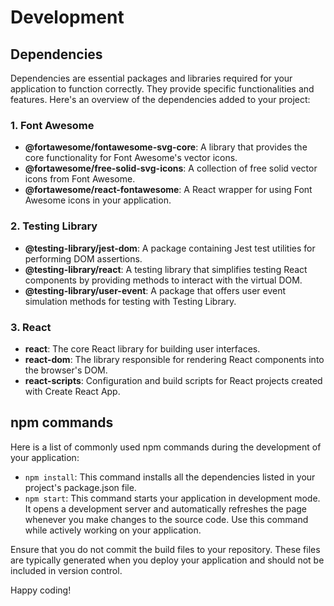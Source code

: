 # Development

## Dependencies
Dependencies are essential packages and libraries required for your application to function correctly. They provide specific functionalities and features. Here's an overview of the dependencies added to your project:

### 1. Font Awesome
- **@fortawesome/fontawesome-svg-core**: A library that provides the core functionality for Font Awesome's vector icons.
- **@fortawesome/free-solid-svg-icons**: A collection of free solid vector icons from Font Awesome.
- **@fortawesome/react-fontawesome**: A React wrapper for using Font Awesome icons in your application.

### 2. Testing Library
- **@testing-library/jest-dom**: A package containing Jest test utilities for performing DOM assertions.
- **@testing-library/react**: A testing library that simplifies testing React components by providing methods to interact with the virtual DOM.
- **@testing-library/user-event**: A package that offers user event simulation methods for testing with Testing Library.

### 3. React
- **react**: The core React library for building user interfaces.
- **react-dom**: The library responsible for rendering React components into the browser's DOM.
- **react-scripts**: Configuration and build scripts for React projects created with Create React App.

## npm commands
Here is a list of commonly used npm commands during the development of your application:

- `npm install`: This command installs all the dependencies listed in your project's package.json file.
- `npm start`: This command starts your application in development mode. It opens a development server and automatically refreshes the page whenever you make changes to the source code. Use this command while actively working on your application.

Ensure that you do not commit the build files to your repository. These files are typically generated when you deploy your application and should not be included in version control.

Happy coding!